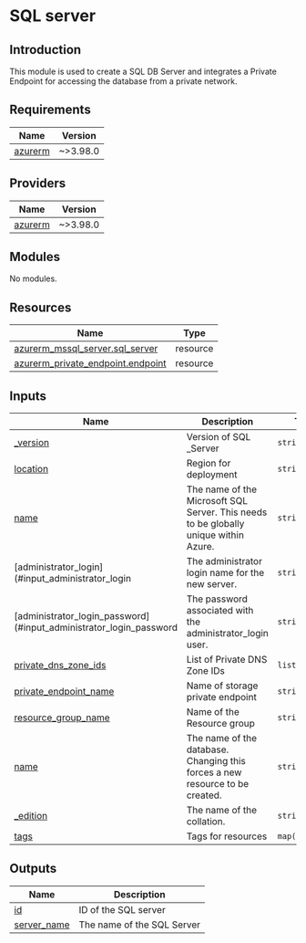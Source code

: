 # SQL server

## Introduction

This module is used to create a SQL DB Server and integrates a Private Endpoint for accessing the database from a private network.

<!-- BEGIN_TF_DOCS -->
## Requirements

| Name | Version |
|------|---------|
| <a name="requirement_azurerm"></a> [azurerm](#requirement\_azurerm) | ~>3.98.0 |

## Providers

| Name | Version |
|------|---------|
| <a name="provider_azurerm"></a> [azurerm](#provider\_azurerm) | ~>3.98.0 |

## Modules

No modules.

## Resources

| Name | Type |
|------|------|
| [azurerm_mssql_server.sql_server](https://registry.terraform.io/providers/hashicorp/azurerm/latest/docs/resources/mssql_server) | resource |
| [azurerm_private_endpoint.endpoint](https://registry.terraform.io/providers/hashicorp/azurerm/latest/docs/resources/private_endpoint) | resource |

## Inputs

| Name | Description | Type | Default | Required |
|------|-------------|------|---------|:--------:|
| <a name="input_version"></a> [\_version](#input\_db\_version) | Version of SQL _Server | `string` | n/a | yes |
| <a name="input_location"></a> [location](#input\_location) | Region for deployment | `string` | `"West Europe"` | no |
| <a name="input_name"></a> [name](#input\_name) | The name of the Microsoft SQL Server. This needs to be globally unique within Azure. | `string` | n/a | yes |
| <a name="input_administrator_login"></a> [administrator_login](#input\_administrator_login |The administrator login name for the new server.  | `string` | n/a | yes |
| <a name="input_administrator_login_password"></a> [administrator_login_password](#input\_administrator_login_password | The password associated with the administrator_login user.  | `string` | n/a | yes |
| <a name="input_private_dns_zone_ids"></a> [private\_dns\_zone\_ids](#input\_private\_dns\_zone\_ids) | List of Private DNS Zone IDs | `list(string)` | n/a | yes |
| <a name="input_private_endpoint_name"></a> [private\_endpoint\_name](#input\_private\_endpoint\_name) | Name of storage private endpoint | `string` | n/a | yes |
| <a name="input_resource_group_name"></a> [resource\_group\_name](#input\_resource\_group\_name) | Name of the Resource group | `string` | n/a | yes |
| <a name="input_name"></a> [name](#input\_name) | The name of the database. Changing this forces a new resource to be created. | `string` | n/a | yes |
| <a name="input_collation"></a> [\_edition](#input\_collation) |The name of the collation. | `string` | n/a | yes |
| <a name="input_tags"></a> [tags](#input\_tags) | Tags for resources | `map(string)` | n/a | yes |


## Outputs

| Name | Description |
|------|-------------|
| <a name="output_id"></a> [id](#output\_id) | ID of the SQL server |
| <a name="output_server_name"></a> [server_name](#output\_server_name) | The name of the SQL Server |
<!-- END_TF_DOCS -->
